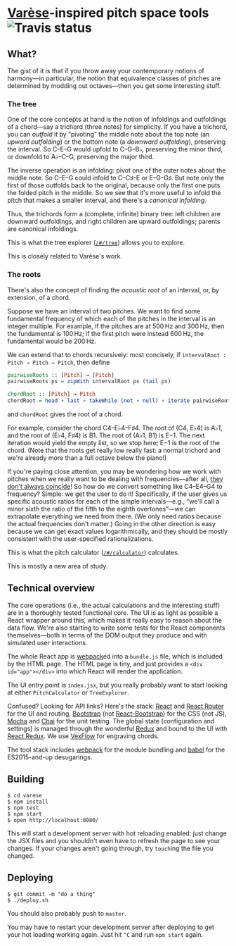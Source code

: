 # [Varèse][Varese]-inspired pitch space tools ![Travis status][]

  [Varese]: https://en.wikipedia.org/wiki/Edgard_Var%C3%A8se
  [Travis status]: https://travis-ci.org/WChargin/varese.svg?branch=master

## What?

The gist of it is that if you throw away your contemporary notions of harmony&mdash;in particular, the notion that equivalence classes of pitches are determined by modding out octaves&mdash;then you get some interesting stuff.

### The tree

One of the core concepts at hand is the notion of infoldings and outfoldings of a chord&mdash;say a trichord (three notes) for simplicity. If you have a trichord, you can *outfold* it by &ldquo;pivoting&rdquo; the middle note about the top note (an *upward outfolding*) or the bottom note (a *downward outfolding*), preserving the interval. So C&ndash;E&ndash;G would upfold to C&ndash;G&ndash;B&flat;, preserving the minor third, or downfold to A&flat;&ndash;C&ndash;G, preserving the major third.

The inverse operation is an infolding: pivot one of the outer notes about the middle note. So C&ndash;E&ndash;G could infold to C&ndash;C&sharp;&ndash;E or E&ndash;G&ndash;G&sharp;. But note only the first of those outfolds back to the original, because only the first one puts the folded pitch in the middle. So we see that it's more useful to infold the pitch that makes a smaller interval, and there's a *canonical infolding*.

Thus, the trichords form a (complete, infinite) binary tree: left children are downward outfoldings, and right children are upward outfoldings; parents are canonical infoldings.

This is what the tree explorer ([`/#/tree`](http://wchargin.github.io/varese/#/tree)) allows you to explore.

This is closely related to Var&egrave;se's work.

### The roots

There's also the concept of finding the *acoustic root* of an interval, or, by extension, of a chord.

Suppose we have an interval of two pitches. We want to find some fundamental frequency of which each of the pitches in the interval is an integer multiple. For example, if the pitches are at 500&thinsp;Hz and 300&thinsp;Hz, then the fundamental is 100&thinsp;Hz; if the first pitch were instead 600&thinsp;Hz, the fundamental would be 200&thinsp;Hz.

We can extend that to chords recursively: most concisely, if `intervalRoot : Pitch → Pitch → Pitch`, then define
```haskell
pairwiseRoots :: [Pitch] → [Pitch]
pairwiseRoots ps = zipWith intervalRoot ps (tail ps)

chordRoot :: [Pitch] → Pitch
chordRoot = head ∘ last ∘ takeWhile (not ∘ null) ∘ iterate pairwiseRoots
```
and `chordRoot` gives the root of a chord.

For example, consider the chord C4&ndash;E&flat;4&ndash;F&sharp;4. The root of (C4, E&flat;4) is A&flat;1, and the root of (E&flat;4, F&sharp;4) is B1. The root of (A&flat;1, B1) is E&minus;1. The next iteration would yield the empty list, so we stop here; E&minus;1 is the root of the chord. (Note that the roots get really low really fast: a normal trichord and we're already more than a full octave below the piano!)

If you're paying close attention, you may be wondering how we work with pitches when we really want to be dealing with frequencies&mdash;after all, [they don't always coincide](http://music.stackexchange.com/a/39995/10556)! So how do we convert something like C4&ndash;E4&ndash;G4 to frequency? Simple: we get the user to do it! Specifically, if the user gives us specific acoustic ratios for each of the simple intervals&mdash;e.g., &ldquo;we'll call a minor sixth the ratio of the fifth to the eighth overtones&rdquo;&mdash;we can extrapolate everything we need from there. (We only need ratios because the actual frequencies don't matter.) Going in the other direction is easy because we can get exact values logarithmically, and they should be mostly consistent with the user-specified rationalizations.

This is what the pitch calculator ([`/#/calculator`](http://wchargin.github.io/varese/#/calculator)) calculates.

This is mostly a new area of study.

## Technical overview

The core operations (i.e., the actual calculations and the interesting stuff) are in a thoroughly tested functional core. The UI is as light as possible a React wrapper around this, which makes it really easy to reason about the data flow. We're also starting to write some tests for the React components themselves—both in terms of the DOM output they produce and with simulated user interactions.

The whole React app is [webpack][]ed into a `bundle.js` file, which is included by the HTML page. The HTML page is tiny, and just provides a `<div id="app"></div>` into which React will render the application.

The UI entry point is `index.jsx`, but you really probably want to start looking at either `PitchCalculator` or `TreeExplorer`.

Confused? Looking for API links? Here's the stack: [React][] and [React Router][] for the UI and routing, [Bootstrap][] (not [React-Bootstrap][]) for the CSS (not JS), [Mocha][] and [Chai][] for the unit testing. The global state (configuration and settings) is managed through the wonderful [Redux][] and bound to the UI with [React Redux][]. We use [VexFlow][] for engraving chords.

  [React]: https://facebook.github.io/react/
  [React Router]: https://github.com/rackt/react-router#readme
  [Bootstrap]: http://getbootstrap.com/
  [React-Bootstrap]: http://react-bootstrap.github.io/
  [Mocha]: https://mochajs.org/
  [Chai]: http://chaijs.com/api/bdd/
  [Redux]: https://github.com/rackt/redux
  [React Redux]: https://github.com/rackt/react-redux
  [VexFlow]: http://www.vexflow.com/

The tool stack includes [webpack][] for the module bundling and [babel][] for the ES2015-and-up desugarings.

  [webpack]: https://webpack.github.io/
  [babel]: https://babeljs.io/

## Building

```shell
$ cd varese
$ npm install
$ npm test
$ npm start
$ open http://localhost:8080/
```

This will start a development server with hot reloading enabled: just change the JSX files and you shouldn't even have to refresh the page to see your changes. If your changes aren't going through, try `touch`ing the file you changed.

## Deploying

```shell
$ git commit -m "do a thing"
$ ./deploy.sh
```
You should also probably push to `master`.

You may have to restart your development server after deploying to get your hot loading working again. Just hit `^C` and run `npm start` again.
